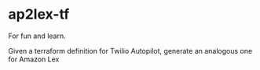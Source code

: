 # ap2lex-tf

For fun and learn.

Given a terraform definition for Twilio Autopilot, generate an analogous one for Amazon Lex
